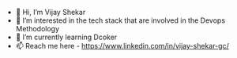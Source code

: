 - 👋 Hi, I’m Vijay Shekar
- 👀 I’m interested in the tech stack that are involved in the Devops Methodology
- 🌱 I’m currently learning Dcoker
- 📫 Reach me here - https://www.linkedin.com/in/vijay-shekar-gc/

<!---
vijay189/vijay189 is a ✨ special ✨ repository because its `README.md` (this file) appears on your GitHub profile.
You can click the Preview link to take a look at your changes.
--->
